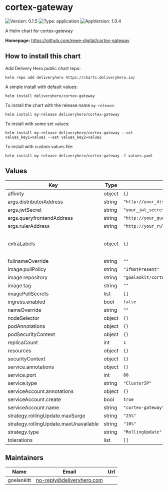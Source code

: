 # cortex-gateway

![Version: 0.1.5](https://img.shields.io/badge/Version-0.1.5-informational?style=flat-square) ![Type: application](https://img.shields.io/badge/Type-application-informational?style=flat-square) ![AppVersion: 1.0.4](https://img.shields.io/badge/AppVersion-1.0.4-informational?style=flat-square)

A Helm chart for cortex-gateway

**Homepage:** <https://github.com/rewe-digital/cortex-gateway>

## How to install this chart

Add Delivery Hero public chart repo:

```console
helm repo add deliveryhero https://charts.deliveryhero.io/
```

A simple install with default values:

```console
helm install deliveryhero/cortex-gateway
```

To install the chart with the release name `my-release`:

```console
helm install my-release deliveryhero/cortex-gateway
```

To install with some set values:

```console
helm install my-release deliveryhero/cortex-gateway --set values_key1=value1 --set values_key2=value2
```

To install with custom values file:

```console
helm install my-release deliveryhero/cortex-gateway -f values.yaml
```

## Values

| Key | Type | Default | Description |
|-----|------|---------|-------------|
| affinity | object | `{}` |  |
| args.distributorAddress | string | `"http://your_distributor_address_here"` |  |
| args.jwtSecret | string | `"your_jwt_secret"` |  |
| args.queryfrontendAddress | string | `"http://your_query_frontend_address_here"` |  |
| args.rulerAddress | string | `"http://your_ruler_address_here"` |  |
| extraLabels | object | `{}` | Any extra labels to apply to all resources |
| fullnameOverride | string | `""` |  |
| image.pullPolicy | string | `"IfNotPresent"` |  |
| image.repository | string | `"goelankit/cortex-gateway"` |  |
| image.tag | string | `""` |  |
| imagePullSecrets | list | `[]` |  |
| ingress.enabled | bool | `false` |  |
| nameOverride | string | `""` |  |
| nodeSelector | object | `{}` |  |
| podAnnotations | object | `{}` |  |
| podSecurityContext | object | `{}` |  |
| replicaCount | int | `1` |  |
| resources | object | `{}` |  |
| securityContext | object | `{}` |  |
| service.annotations | object | `{}` |  |
| service.port | int | `80` |  |
| service.type | string | `"ClusterIP"` |  |
| serviceAccount.annotations | object | `{}` |  |
| serviceAccount.create | bool | `true` |  |
| serviceAccount.name | string | `"cortex-gateway"` |  |
| strategy.rollingUpdate.maxSurge | string | `"25%"` |  |
| strategy.rollingUpdate.maxUnavailable | string | `"10%"` |  |
| strategy.type | string | `"RollingUpdate"` |  |
| tolerations | list | `[]` |  |

## Maintainers

| Name | Email | Url |
| ---- | ------ | --- |
| goelankitt | no-reply@deliveryhero.com |  |
